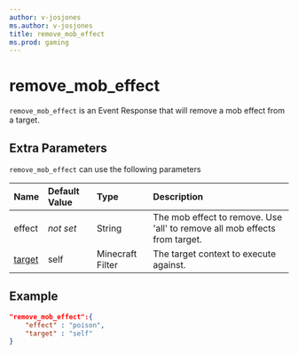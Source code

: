 ```yaml
---
author: v-josjones
ms.author: v-josjones
title: remove_mob_effect
ms.prod: gaming
---
```


# remove_mob_effect

`remove_mob_effect` is an Event Response that will remove a mob effect from a target.

## Extra Parameters

`remove_mob_effect` can use the following parameters

|Name |Default Value  |Type  |Description  |
|:----------|:----------|:----------|:----------|
|effect|*not set* | String|  The mob effect to remove. Use 'all' to remove all mob effects from target. |
|[target](../../../EntityReference/Examples/FilterList.md)| self| Minecraft Filter|  The target context to execute against. |

## Example

```json
"remove_mob_effect":{
    "effect" : "poison",
    "target" : "self"
}
```
